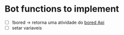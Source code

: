 # Bot functions to implement

- [ ] !bored -> retorna uma atividade do [bored Api](https://www.boredapi.com/)
- [ ] setar variaveis 

